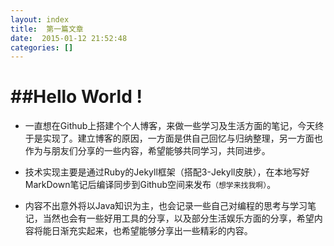 ```yaml
---
layout: index
title:  第一篇文章
date:  2015-01-12 21:52:48
categories: []
---
```

##Hello World !
===
* 一直想在Github上搭建个个人博客，来做一些学习及生活方面的笔记，今天终于是实现了。建立博客的原因，一方面是供自己回忆与归纳整理，另一方面也作为与朋友们分享的一些内容，希望能够共同学习，共同进步。

* 技术实现主要是通过Ruby的Jekyll框架（搭配3-Jekyll皮肤），在本地写好MarkDown笔记后编译同步到Github空间来发布`（想学来找我啊）`。

* 内容不出意外将以Java知识为主，也会记录一些自己对编程的思考与学习笔记，当然也会有一些好用工具的分享，以及部分生活娱乐方面的分享，希望内容将能日渐充实起来，也希望能够分享出一些精彩的内容。


